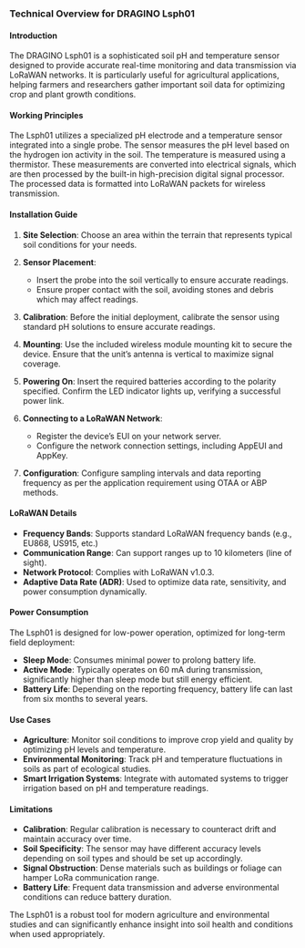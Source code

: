 ### Technical Overview for DRAGINO Lsph01

#### Introduction
The DRAGINO Lsph01 is a sophisticated soil pH and temperature sensor designed to provide accurate real-time monitoring and data transmission via LoRaWAN networks. It is particularly useful for agricultural applications, helping farmers and researchers gather important soil data for optimizing crop and plant growth conditions.

#### Working Principles
The Lsph01 utilizes a specialized pH electrode and a temperature sensor integrated into a single probe. The sensor measures the pH level based on the hydrogen ion activity in the soil. The temperature is measured using a thermistor. These measurements are converted into electrical signals, which are then processed by the built-in high-precision digital signal processor. The processed data is formatted into LoRaWAN packets for wireless transmission.

#### Installation Guide
1. **Site Selection**: Choose an area within the terrain that represents typical soil conditions for your needs.
   
2. **Sensor Placement**: 
   - Insert the probe into the soil vertically to ensure accurate readings.
   - Ensure proper contact with the soil, avoiding stones and debris which may affect readings.

3. **Calibration**: Before the initial deployment, calibrate the sensor using standard pH solutions to ensure accurate readings.

4. **Mounting**: Use the included wireless module mounting kit to secure the device. Ensure that the unit’s antenna is vertical to maximize signal coverage.

5. **Powering On**: Insert the required batteries according to the polarity specified. Confirm the LED indicator lights up, verifying a successful power link.

6. **Connecting to a LoRaWAN Network**:
   - Register the device’s EUI on your network server.
   - Configure the network connection settings, including AppEUI and AppKey.

7. **Configuration**: Configure sampling intervals and data reporting frequency as per the application requirement using OTAA or ABP methods.

#### LoRaWAN Details
- **Frequency Bands**: Supports standard LoRaWAN frequency bands (e.g., EU868, US915, etc.)
- **Communication Range**: Can support ranges up to 10 kilometers (line of sight).
- **Network Protocol**: Complies with LoRaWAN v1.0.3.
- **Adaptive Data Rate (ADR)**: Used to optimize data rate, sensitivity, and power consumption dynamically.

#### Power Consumption
The Lsph01 is designed for low-power operation, optimized for long-term field deployment:
- **Sleep Mode**: Consumes minimal power to prolong battery life.
- **Active Mode**: Typically operates on 60 mA during transmission, significantly higher than sleep mode but still energy efficient.
- **Battery Life**: Depending on the reporting frequency, battery life can last from six months to several years.

#### Use Cases
- **Agriculture**: Monitor soil conditions to improve crop yield and quality by optimizing pH levels and temperature.
- **Environmental Monitoring**: Track pH and temperature fluctuations in soils as part of ecological studies.
- **Smart Irrigation Systems**: Integrate with automated systems to trigger irrigation based on pH and temperature readings.

#### Limitations
- **Calibration**: Regular calibration is necessary to counteract drift and maintain accuracy over time.
- **Soil Specificity**: The sensor may have different accuracy levels depending on soil types and should be set up accordingly.
- **Signal Obstruction**: Dense materials such as buildings or foliage can hamper LoRa communication range.
- **Battery Life**: Frequent data transmission and adverse environmental conditions can reduce battery duration.

The Lsph01 is a robust tool for modern agriculture and environmental studies and can significantly enhance insight into soil health and conditions when used appropriately.